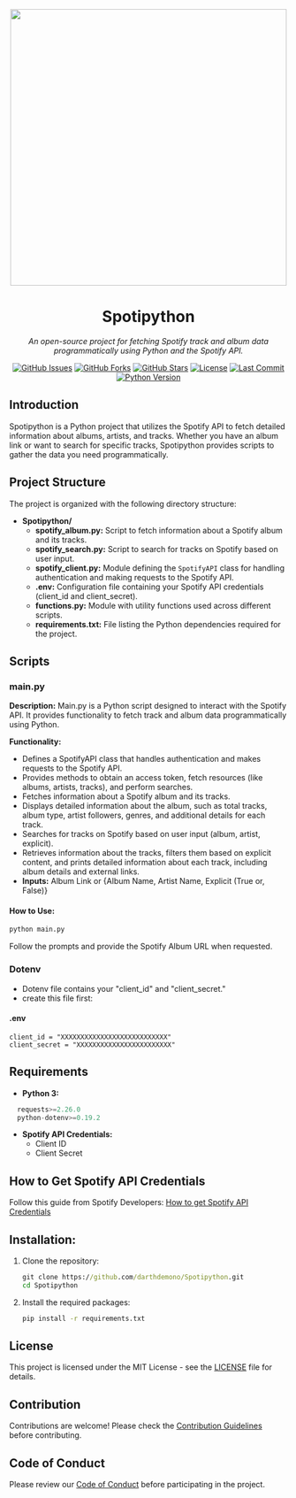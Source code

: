 <div align="center">
  <img src="https://miro.medium.com/v2/resize:fit:1200/0*eIfW4F5Q4ZQs6X99" width="500" align="center">
  <h1>Spotipython</h1>
  
  <p align="center">
      <i>An open-source project for fetching Spotify track and album data programmatically using Python and the Spotify API.</i>
  </p>
  
  [![GitHub Issues](https://img.shields.io/github/issues/darthdemono/Spotipython?style=for-the-badge)](https://github.com/darthdemono/Spotipython/issues)
  [![GitHub Forks](https://img.shields.io/github/forks/darthdemono/Spotipython?style=for-the-badge)](https://github.com/darthdemono/Spotipython/network)
  [![GitHub Stars](https://img.shields.io/github/stars/darthdemono/Spotipython?style=for-the-badge)](https://github.com/darthdemono/Spotipython/stargazers)
  [![License](https://img.shields.io/github/license/darthdemono/Spotipython?style=for-the-badge)](LICENSE)
  [![Last Commit](https://img.shields.io/github/last-commit/darthdemono/Spotipython?style=for-the-badge)](https://github.com/darthdemono/Spotipython/commits/main)
  [![Python Version](https://img.shields.io/badge/Python-3.x-blue?style=for-the-badge)](https://www.python.org/downloads/)

</div>


## Introduction
Spotipython is a Python project that utilizes the Spotify API to fetch detailed information about albums, artists, and tracks. Whether you have an album link or want to search for specific tracks, Spotipython provides scripts to gather the data you need programmatically.

## Project Structure
The project is organized with the following directory structure:

- **Spotipython/**
  - **spotify_album.py:** Script to fetch information about a Spotify album and its tracks.
  - **spotify_search.py:** Script to search for tracks on Spotify based on user input.
  - **spotify_client.py:** Module defining the `SpotifyAPI` class for handling authentication and making requests to the Spotify API.
  - **.env:** Configuration file containing your Spotify API credentials (client_id and client_secret).
  - **functions.py:** Module with utility functions used across different scripts.
  - **requirements.txt:** File listing the Python dependencies required for the project.


## Scripts

### main.py

**Description:**
Main.py is a Python script designed to interact with the Spotify API. It provides functionality to fetch track and album data programmatically using Python.

**Functionality:**
- Defines a SpotifyAPI class that handles authentication and makes requests to the Spotify API.
- Provides methods to obtain an access token, fetch resources (like albums, artists, tracks), and perform searches.
- Fetches information about a Spotify album and its tracks.
- Displays detailed information about the album, such as total tracks, album type, artist followers, genres, and additional details for each track.
- Searches for tracks on Spotify based on user input (album, artist, explicit).
- Retrieves information about the tracks, filters them based on explicit content, and prints detailed information about each track, including album details and external links.
- **Inputs:** Album Link or {Album Name, Artist Name, Explicit (True or, False)}
#### How to Use:
```cmd
python main.py
```
Follow the prompts and provide the Spotify Album URL when requested.

### Dotenv
- Dotenv file contains your "client_id" and "client_secret."
- create this file first:
#### .env
```
client_id = "XXXXXXXXXXXXXXXXXXXXXXXXXXX"
client_secret = "XXXXXXXXXXXXXXXXXXXXXXXX"
```
## Requirements
- **Python 3:**
```python
  requests>=2.26.0
  python-dotenv>=0.19.2
```
- **Spotify API Credentials:**
  - Client ID
  - Client Secret

## How to Get Spotify API Credentials
Follow this guide from Spotify Developers:
[How to get Spotify API Credentials](https://developer.spotify.com/documentation/web-api/concepts/apps)

## Installation: 
1. Clone the repository:
   ```cmd
   git clone https://github.com/darthdemono/Spotipython.git
   cd Spotipython
   ```
2. Install the required packages:
   ```cmd
   pip install -r requirements.txt
   ```
## License

This project is licensed under the MIT License - see the [LICENSE](LICENSE) file for details.


## Contribution
Contributions are welcome! Please check the [Contribution Guidelines](CONTRIBUTING.md) before contributing.

## Code of Conduct
Please review our [Code of Conduct](CODE_OF_CONDUCT.md) before participating in the project.
